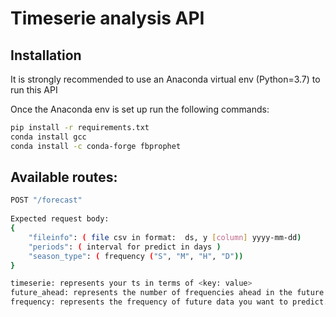 # Timeserie analysis API

## Installation
It is strongly recommended to use an Anaconda virtual env (Python=3.7) to run this API

Once the Anaconda env is set up run the following commands:
```bash
pip install -r requirements.txt
conda install gcc
conda install -c conda-forge fbprophet
```

## Available routes:

```bash
POST "/forecast"
  
Expected request body:
{
	"fileinfo": ( file csv in format:  ds, y [column] yyyy-mm-dd) 
    "periods": ( interval for predict in days )
    "season_type": ( frequency ("S", "M", "H", "D"))
}

timeserie: represents your ts in terms of <key: value>
future_ahead: represents the number of frequencies ahead in the future you to want to predict
frequency: represents the frequency of future data you want to predict. E.g. "S" -> seconds or "D" -> days
```
 


